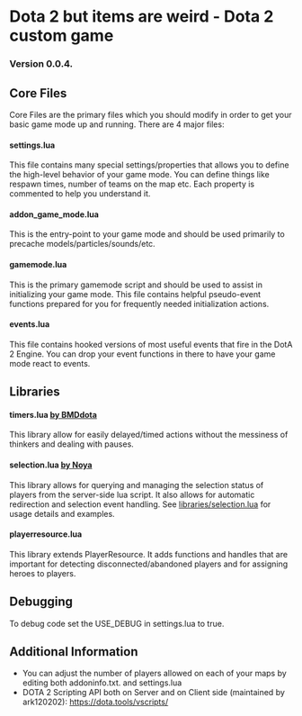 # Dota 2 but items are weird - Dota 2 custom game

### Version 0.0.4.

## Core Files
Core Files are the primary files which you should modify in order to get your basic game mode up and running.  There are 4 major files:

#### settings.lua
This file contains many special settings/properties that allows you to define the high-level behavior of your game mode.
You can define things like respawn times, number of teams on the map etc.  Each property is commented to help you understand it.

#### addon_game_mode.lua
This is the entry-point to your game mode and should be used primarily to precache models/particles/sounds/etc.

#### gamemode.lua
This is the primary gamemode script and should be used to assist in initializing your game mode.
This file contains helpful pseudo-event functions prepared for you for frequently needed initialization actions.

#### events.lua
This file contains hooked versions of most useful events that fire in the DotA 2 Engine.
You can drop your event functions in there to have your game mode react to events.

## Libraries

#### timers.lua [by BMDdota](https://github.com/bmddota)
This library allow for easily delayed/timed actions without the messiness of thinkers and dealing with pauses.

#### selection.lua [by Noya](https://github.com/MNoya)
This library allows for querying and managing the selection status of players from the server-side lua script.  It also allows for automatic redirection and selection event handling.
See [libraries/selection.lua](https://github.com/bmddota/barebones/blob/source2/game/dota_addons/barebones/scripts/vscripts/libraries/selection.lua) for usage details and examples.  

#### playerresource.lua
This library extends PlayerResource. It adds functions and handles that are important for detecting disconnected/abandoned players and for assigning heroes to players.

## Debugging
To debug code set the USE_DEBUG in settings.lua to true.

## Additional Information
- You can adjust the number of players allowed on each of your maps by editing both addoninfo.txt. and settings.lua
- DOTA 2 Scripting API both on Server and on Client side (maintained by ark120202): https://dota.tools/vscripts/
